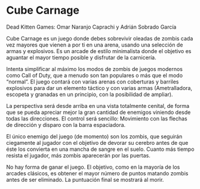 # Cube Carnage

Dead Kitten Games: Omar Naranjo Caprachi y Adrián Sobrado García

Cube Carnage es un juego donde debes sobrevivir oleadas de zombis cada 
vez mayores que vienen a por ti en una arena, usando una selección de 
armas y explosivos. Es un arcade de estilo minimalista donde el objetivo
es aguantar el mayor tiempo posible y disfrutar de la carnicería.

Intenta simplificar al máximo los modos de zombis de juegos modernos
como Call of Duty, que a menudo son tan populares o más que el modo
“normal”. El juego contará con varias arenas con coberturas y barriles 
explosivos para dar un elemento táctico y con varias armas (Ametralladora, 
escopeta y granadas en un principio, con la posibilidad de ampliar).

La perspectiva será desde arriba en una vista totalmente cenital, de forma
que se pueda apreciar mejor la gran cantidad de enemigos viniendo desde todas
las direcciones. El control será sencillo: Movimiento con las flechas de 
dirección y disparo con la barra espaciadora.

El único enemigo del juego (de momento) son los zombis, que seguirán 
ciegamente al jugador con el objetivo de devorar su cerebro antes de que éste
los convierta en una mancha de sangre en el suelo. Cuanto más tiempo resista 
el jugador, más zombis aparecerán por las puertas.

No hay forma de ganar el juego. El objetivo, como en la mayoría de los arcades
clásicos, es obtener el mayor número de puntos matando zombis antes de ser 
eliminado. La puntuación final se mostrará al morir.